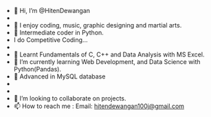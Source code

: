 - 👋 Hi, I’m @HitenDewangan
- 
- 👀 I enjoy coding, music, graphic designing and martial arts.
- 🧩 Intermediate coder in Python.
- I do Competitive Coding...
- 
- 🪸 Learnt Fundamentals of C, C++ and Data Analysis with MS Excel.
- 🌱 I’m currently learning Web Development, and Data Science with Python(Pandas).
- 🐬 Advanced in MySQL database 
- 
- 
- 💞️ I’m looking to collaborate on projects.
- 📫 How to reach me : Email: hitendewangan100j@gmail.com


<!---
HitenDewangan/HitenDewangan is a ✨ special ✨ repository because its `README.md` (this file) appears on your GitHub profile.
You can click the Preview link to take a look at your changes.
--->
